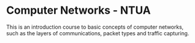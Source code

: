 # Computer Networks - NTUA

This is an introduction course to basic concepts of computer networks, such as the layers of communications,
packet types and traffic capturing.
